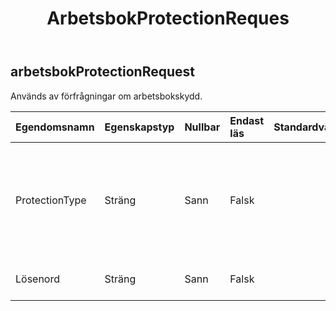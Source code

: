 ﻿---
title: ArbetsbokProtectionReques
second_title: Aspose.Cells Cloud Documen
type: docs
url: /sv/specification/model/workbookprotectionrequest/
description: "Aspose.Cells Molnmodellspecifikation: WorkbookProtectionRequest. Hantera enkelt Excel och andra kalkylarksdokument med funktioner som att öppna, generera, redigera, dela, slå samman, jämföra och konvertera"
kwords: Excel, Office, Kalkylblad, Cloud REST API, WorkbookProtectionRequest
weight: 50
---
## **arbetsbokProtectionRequest**

 Används av förfrågningar om arbetsbokskydd.

| Egendomsnamn| Egenskapstyp| Nullbar| Endast läs| Standardvärde| Beskrivning|
|:- |:- |:- |:- |:- |:- |
| ProtectionType| Sträng| Sann| Falsk|| Skyddstyp. Kan vara ALLT, INNEHÅLL, INGEN, OBJEKT, SCENARIER, STRUKTUR, WINDOWS|
| Lösenord| Sträng| Sann| Falsk|| Lösenord för kryptering.|

